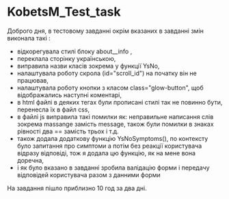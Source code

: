 # KobetsM_Test_task
Доброго дня, 
в тестовому завданні окрім вказаних в завданні змін виконала такі :
- відкорегувала стилі блоку about__info ,
- переклала сторінку українською,
- виправила назви класів зокрема у функції YsNo,
- налаштувала роботу скрола (id="scroll_id") на початку він не працював,
- налаштувала роботу кнопки з класом class="glow-button", щоб відображались наступні коментарі,
- в html файлі в деяких тегах були прописані стилі так не повинно бути, перенесла їх в файл css,
- в файлі js виправила такі помилки як: неправильне написання слів зокрема massange замість message, також були помилки в знаках рівності два == замість трьох і т.д.
- також додала додаткову функцію YsNoSymptoms(), по контексту було запитання про симптоми а потім без реакції користувача відразу відповіді, тож я додала цю функцію, як на мене вона доречна,
- і як було вказано в завданні зробила валідацію форми і передачу відповідей користувача разом з данними форми

На завдання пішло приблизно 10 год за два дні.
